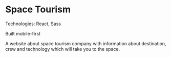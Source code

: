 # Space Tourism

Technologies: React, Sass

Built mobile-first

A website about space tourism company with information about destination, crew and technology which will take you to the space.
